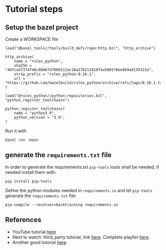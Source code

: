 # Tutorial steps

## Setup the bazel project

Create a WORKSPACE file

```shell
load("@bazel_tools//tools/build_defs/repo:http.bzl", "http_archive")

http_archive(
    name = "rules_python",
    sha256 = "497ca47374f48c8b067d786b512ac10a276211810f4a580178ee9b9ad139323a",
    strip_prefix = "rules_python-0.16.1",
    url = "https://github.com/bazelbuild/rules_python/archive/refs/tags/0.16.1.tar.gz",
)

load("@rules_python//python:repositories.bzl", "python_register_toolchains")

python_register_toolchains(
    name = "python3_9",
    python_version = "3.9",
)
```

Run it with

```shell
bazel run :main
```

## generate the `requirements.txt` file

In order to generate the requirements.txt `pip-tools` tools shall be needed, if needed install them with:

```shell
pip install pip-tools
```

Define the python modules needed in `requirements.in` and let `pip-tools` generate the `requirements.txt` file:

```shell
pip-compile --resolver=backtracking requirements.in
```

## References

* YouTube tutorial [here](https://www.youtube.com/watch?v=y9GpV_K17xo)
* Next to watch: third_party tutorial, link [here](https://www.youtube.com/watch?v=bhirT014eCE). Complete playlist [here](https://www.youtube.com/watch?v=y9GpV_K17xo&list=PLDgAeh9AGP98VZoFi39t0jXYqkHzcC01m).
* Another good tutorial [here](https://testdriven.io/blog/bazel-builds/).
